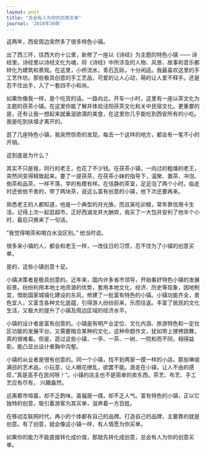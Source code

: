 ```yaml
---
layout: post
title: "总会有人为你的创意买单"
journal: '2018年39周'
---
```


这两年，西安周边突然多了很多特色小镇。

出了西三环，往西大约十公里，新修了一座以《诗经》为主题的特色小镇 —— 诗经里。诗经里以诗经文化为魂，将《诗经》中所涉及的人物、风景、故事和音乐都转化为建筑和景观。在这里，小桥流水，青石瓦砾，十分闲适。我最喜欢这里的手工艺作坊。那些极具创意的手工艺品，可爱的让人心动，萌的让人爱不释手。还是忍不住出手，入了一套四不小和尚。

如果你像我一样，是个吃货的话。一路向北，开车一小时，这里有一座以茶文化为主题的茯茶小镇。在这里你能了解并体验泾阳茯茶文化和关中民宿文化。更重要的是，还有让我一想起来就垂涎欲滴的美食，在这里你几乎能吃到西安所有的小吃。我是吃到扶墙才离开的。

逛了几座特色小镇，我突然惊奇的发现，每去一个这样的地方，都会有一笔不小的开销。

这到底是为什么？

其实不只是我，同行的老王，也花了不少钱。在茯茶小镇，一向过的粗燥的老王，突然间变得精致起来。要了一提茯茶，在茯茶小妹的指导下，温聚、置茶、冲泡、倒茶和品茶，一样不落，学的有模有样。在恬静的茶室，足足泡了两个小时。临走时还依依不舍的，带了两块茶，说这么富有创意的小镇，他下次还要再来。

熟悉老王的人都知道，他是一个典型的月光族，而且寅吃卯粮，常年靠信用卡生活。记得上次一起逛超市，正好西湖龙井大酬宾，我买了一大包并安利了他半个小时，最后只换来了一句话。

“我觉得喝茶和喝白水没区别。” 他当时说。

很多来小镇的人，都会和老王一样，一改往日的习惯，忍不住为了小镇的创意买单。

是的，这些小镇创意十足。

小镇决策者是极具创意的。近年来，国内许多省市领导，开始看好特色小镇的发展前景。纷纷利用本地土地资源的优势，套用本地文化、经济、历史等现象，因地制宜，借助国家城镇化建设的东风，修建了一批富有特色的小镇。小镇功能齐全，景色宜人，又富含各种文化底蕴，引得游人纷纷前来，乐而往返。丰富了居民的文化生活，又极大的提升了小镇及周边区域的经济水平。

小镇的设计者是富有创意的。小镇是有明产业定位、文化内涵、旅游特色和一定社区功能的发展平台。又需要暗合某种的文化，这种命题作文，犹如带上镣铐跳舞，真的很难看。但是，逛过这些小镇，一亭、一茶、一树、一院和而不同，相得益彰。能凸显出设计者胸中沟壑。

小镇的从业者是很有创意的。同一个小镇，找不到两家一摸一样的小店。那些琳琅满目的艺术品，小玩意，让人眼花缭乱，欲罢不能。游走在小镇，让人不由的感叹，”真是高手在民间呀！“。小镇的店主也不是简单的卖东西，茶艺、布艺、手工艺应有尽有， 兴趣盎然。

远离都市喧嚣，却不乏韵味。虽偏居一偶，却不乏人气。富有特色的小镇，正以它独特的创意，吸引着游客为其买单，滋养着一方百姓。

在移动互联网时代，再小的个体都有自己的品牌。打造自己的品牌，主要靠的就是创意。有了创意，就会像这小镇一样，有人情愿为你买单。

如果你的能力不能直接转化成价值，那就先转化成创意，总会有人为你的创意买单。
